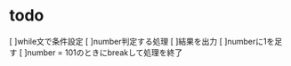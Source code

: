 todo
=================
[ ]while文で条件設定
    [ ]number判定する処理
    [ ]結果を出力
    [ ]numberに1を足す
    [ ]number = 101のときにbreakして処理を終了
    